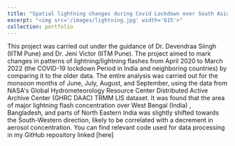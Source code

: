```yaml
---
title: "Spatial lightning changes during Covid Lockdown over South Asian Region"
excerpt: "<img src='/images/lightning.jpg' width='615'>"
collection: portfolio
---
```


This project was carried out under the guidance of Dr. Devendraa Siingh (IITM Pune) and Dr. Jeni Victor (IITM Pune). The project aimed to mark changes in patterns of lightning/lightning flashes from April 2020 to March 2022  (the COVID-19 lockdown Period in India and neighboring countries) by comparing it to the older data. The entire analysis was carried out for the monsoon months of June, July, August, and September, using the data from NASA's Global Hydrometeorology Resource Center Distributed Active Archive Center (GHRC DAAC) TRMM LIS dataset. It was found that the area of major lightning flash concentration over West Bengal (India) , Bangladesh,  and parts of North Eastern India was slightly shifted towards the South-Western direction, likely to be correlated with a decrement in aerosol concentration. You can find relevant code used for data processing in my GitHub repository linked [here]



